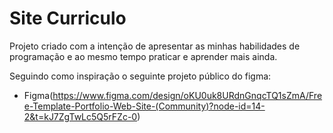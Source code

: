 # Site Curriculo

Projeto criado com a intenção de apresentar as minhas habilidades de programação
e ao mesmo tempo praticar e aprender mais ainda.

Seguindo como inspiração o seguinte projeto público do figma:

- Figma(https://www.figma.com/design/oKU0uk8URdnGnqcTQ1sZmA/Free-Template-Portfolio-Web-Site-(Community)?node-id=14-2&t=kJ7ZgTwLc5Q5rFZc-0)
